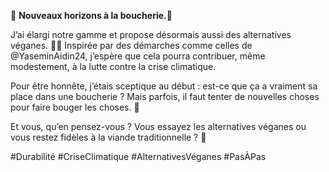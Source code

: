 🌱 **Nouveaux horizons à la boucherie.**🌱

J’ai élargi notre gamme et propose désormais aussi des alternatives véganes. 🍔🌿 Inspirée par des démarches comme celles de @YaseminAidin24, j’espère que cela pourra contribuer, même modestement, à la lutte contre la crise climatique.

Pour être honnête, j’étais sceptique au début : est-ce que ça a vraiment sa place dans une boucherie ? Mais parfois, il faut tenter de nouvelles choses pour faire bouger les choses. 💚

Et vous, qu’en pensez-vous ? Vous essayez les alternatives véganes ou vous restez fidèles à la viande traditionnelle ? 🤔

#Durabilité #CriseClimatique #AlternativesVéganes #PasÀPas
